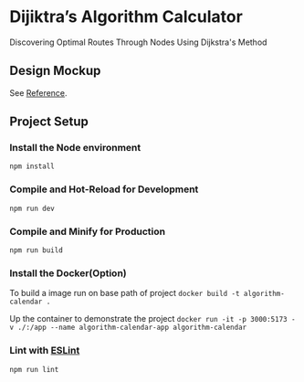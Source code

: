 # Dijiktra’s Algorithm Calculator

Discovering Optimal Routes Through Nodes Using Dijkstra's Method

## Design Mockup

See [Reference](https://www.figma.com/design/VOlrHyAO7hscTdhoUdQG6o/Coding-Challenge-V1?node-id=0-1&node-type=canvas&t=VZjDM0tgFbEFqokB-0).

## Project Setup

### Install the **Node** environment

`npm install`

### Compile and Hot-Reload for Development

`npm run dev`

### Compile and Minify for Production

`npm run build`

### Install the **Docker**(Option)

To build a image run on base path of project
`docker build -t algorithm-calendar .`

Up the container to demonstrate the project
`docker run -it -p 3000:5173 -v ./:/app --name algorithm-calendar-app algorithm-calendar`

### Lint with [ESLint](https://eslint.org/)

```sh
npm run lint
```
